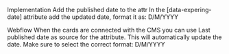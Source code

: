 Implementation
Add the published date to the attr
In the [data-expering-date] attribute add the updated date, format it as: D/M/YYYY

Webflow
When the cards are connected with the CMS you can use Last published date as source for the attribute. This will automatically update the date. Make sure to select the correct format: D/M/YYYY
